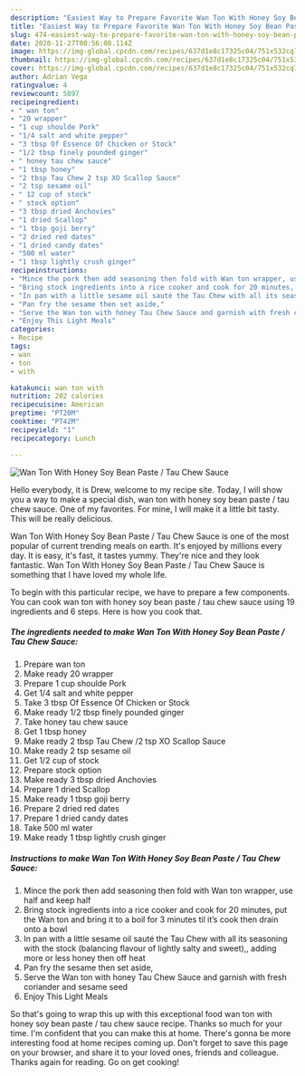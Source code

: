 ```yaml
---
description: "Easiest Way to Prepare Favorite Wan Ton With Honey Soy Bean Paste / Tau Chew Sauce"
title: "Easiest Way to Prepare Favorite Wan Ton With Honey Soy Bean Paste / Tau Chew Sauce"
slug: 474-easiest-way-to-prepare-favorite-wan-ton-with-honey-soy-bean-paste-tau-chew-sauce
date: 2020-11-27T00:56:08.114Z
image: https://img-global.cpcdn.com/recipes/637d1e8c17325c04/751x532cq70/wan-ton-with-honey-soy-bean-paste-tau-chew-sauce-recipe-main-photo.jpg
thumbnail: https://img-global.cpcdn.com/recipes/637d1e8c17325c04/751x532cq70/wan-ton-with-honey-soy-bean-paste-tau-chew-sauce-recipe-main-photo.jpg
cover: https://img-global.cpcdn.com/recipes/637d1e8c17325c04/751x532cq70/wan-ton-with-honey-soy-bean-paste-tau-chew-sauce-recipe-main-photo.jpg
author: Adrian Vega
ratingvalue: 4
reviewcount: 5897
recipeingredient:
- " wan ton"
- "20 wrapper"
- "1 cup shoulde Pork"
- "1/4 salt and white pepper"
- "3 tbsp Of Essence Of Chicken or Stock"
- "1/2 tbsp finely pounded ginger"
- " honey tau chew sauce"
- "1 tbsp honey"
- "2 tbsp Tau Chew 2 tsp XO Scallop Sauce"
- "2 tsp sesame oil"
- " 12 cup of stock"
- " stock option"
- "3 tbsp dried Anchovies"
- "1 dried Scallop"
- "1 tbsp goji berry"
- "2 dried red dates"
- "1 dried candy dates"
- "500 ml water"
- "1 tbsp lightly crush ginger"
recipeinstructions:
- "Mince the pork then add seasoning then fold with Wan ton wrapper, use half and keep half"
- "Bring stock ingredients into a rice cooker and cook for 20 minutes, put the Wan ton and bring it to a boil for 3 minutes til it’s cook then drain onto a bowl"
- "In pan with a little sesame oil sauté the Tau Chew with all its seasoning with the stock (balancing flavour of lightly salty and sweet),, adding more or less honey then off heat"
- "Pan fry the sesame then set aside,"
- "Serve the Wan ton with honey Tau Chew Sauce and garnish with fresh coriander and sesame seed"
- "Enjoy This Light Meals"
categories:
- Recipe
tags:
- wan
- ton
- with

katakunci: wan ton with 
nutrition: 202 calories
recipecuisine: American
preptime: "PT20M"
cooktime: "PT42M"
recipeyield: "1"
recipecategory: Lunch

---
```



![Wan Ton With Honey Soy Bean Paste / Tau Chew Sauce](https://img-global.cpcdn.com/recipes/637d1e8c17325c04/751x532cq70/wan-ton-with-honey-soy-bean-paste-tau-chew-sauce-recipe-main-photo.jpg)

Hello everybody, it is Drew, welcome to my recipe site. Today, I will show you a way to make a special dish, wan ton with honey soy bean paste / tau chew sauce. One of my favorites. For mine, I will make it a little bit tasty. This will be really delicious.

Wan Ton With Honey Soy Bean Paste / Tau Chew Sauce is one of the most popular of current trending meals on earth. It's enjoyed by millions every day. It is easy, it's fast, it tastes yummy. They're nice and they look fantastic. Wan Ton With Honey Soy Bean Paste / Tau Chew Sauce is something that I have loved my whole life.




To begin with this particular recipe, we have to prepare a few components. You can cook wan ton with honey soy bean paste / tau chew sauce using 19 ingredients and 6 steps. Here is how you cook that.

<!--inarticleads1-->

##### The ingredients needed to make Wan Ton With Honey Soy Bean Paste / Tau Chew Sauce:

1. Prepare  wan ton
1. Make ready 20 wrapper
1. Prepare 1 cup shoulde Pork
1. Get 1/4 salt and white pepper
1. Take 3 tbsp Of Essence Of Chicken or Stock
1. Make ready 1/2 tbsp finely pounded ginger
1. Take  honey tau chew sauce
1. Get 1 tbsp honey
1. Make ready 2 tbsp Tau Chew /2 tsp XO Scallop Sauce
1. Make ready 2 tsp sesame oil
1. Get  1/2 cup of stock
1. Prepare  stock option
1. Make ready 3 tbsp dried Anchovies
1. Prepare 1 dried Scallop
1. Make ready 1 tbsp goji berry
1. Prepare 2 dried red dates
1. Prepare 1 dried candy dates
1. Take 500 ml water
1. Make ready 1 tbsp lightly crush ginger




<!--inarticleads2-->

##### Instructions to make Wan Ton With Honey Soy Bean Paste / Tau Chew Sauce:

1. Mince the pork then add seasoning then fold with Wan ton wrapper, use half and keep half
1. Bring stock ingredients into a rice cooker and cook for 20 minutes, put the Wan ton and bring it to a boil for 3 minutes til it’s cook then drain onto a bowl
1. In pan with a little sesame oil sauté the Tau Chew with all its seasoning with the stock (balancing flavour of lightly salty and sweet),, adding more or less honey then off heat
1. Pan fry the sesame then set aside,
1. Serve the Wan ton with honey Tau Chew Sauce and garnish with fresh coriander and sesame seed
1. Enjoy This Light Meals




So that's going to wrap this up with this exceptional food wan ton with honey soy bean paste / tau chew sauce recipe. Thanks so much for your time. I'm confident that you can make this at home. There's gonna be more interesting food at home recipes coming up. Don't forget to save this page on your browser, and share it to your loved ones, friends and colleague. Thanks again for reading. Go on get cooking!
